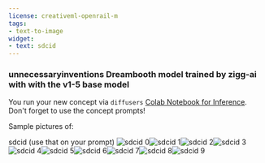 ```yaml
---
license: creativeml-openrail-m
tags:
- text-to-image
widget:
- text: sdcid
---
```

### unnecessaryinventions Dreambooth model trained by zigg-ai with with the v1-5 base model

You run your new concept via `diffusers` [Colab Notebook for Inference](https://colab.research.google.com/github/huggingface/notebooks/blob/main/diffusers/sd_dreambooth_inference.ipynb). Don't forget to use the concept prompts! 

Sample pictures of:
  
  
  
  
  
  
  
  
  
sdcid (use that on your prompt) 
![sdcid 0](https://huggingface.co/zigg-ai/unnecessaryinventions/resolve/main/concept_images/sdcid_%281%29.jpg)![sdcid 1](https://huggingface.co/zigg-ai/unnecessaryinventions/resolve/main/concept_images/sdcid_%282%29.jpg)![sdcid 2](https://huggingface.co/zigg-ai/unnecessaryinventions/resolve/main/concept_images/sdcid_%283%29.jpg)![sdcid 3](https://huggingface.co/zigg-ai/unnecessaryinventions/resolve/main/concept_images/sdcid_%284%29.jpg)![sdcid 4](https://huggingface.co/zigg-ai/unnecessaryinventions/resolve/main/concept_images/sdcid_%285%29.jpg)![sdcid 5](https://huggingface.co/zigg-ai/unnecessaryinventions/resolve/main/concept_images/sdcid_%286%29.jpg)![sdcid 6](https://huggingface.co/zigg-ai/unnecessaryinventions/resolve/main/concept_images/sdcid_%287%29.jpg)![sdcid 7](https://huggingface.co/zigg-ai/unnecessaryinventions/resolve/main/concept_images/sdcid_%288%29.jpg)![sdcid 8](https://huggingface.co/zigg-ai/unnecessaryinventions/resolve/main/concept_images/sdcid_%289%29.jpg)![sdcid 9](https://huggingface.co/zigg-ai/unnecessaryinventions/resolve/main/concept_images/sdcid_%2810%29.jpg)
